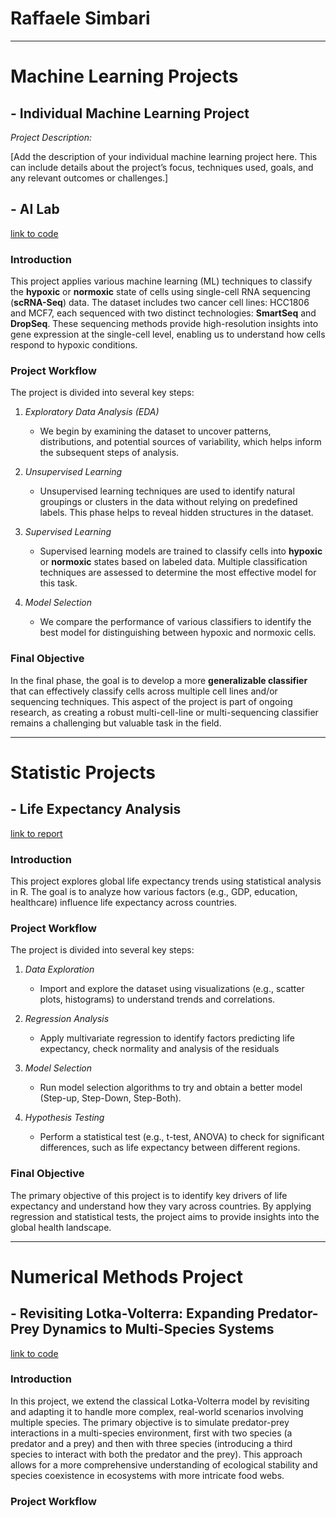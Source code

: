 # Raffaele Simbari
---

# **Machine Learning Projects**

## - **Individual Machine Learning Project**

*Project Description:*

[Add the description of your individual machine learning project here. This can include details about the project’s focus, techniques used, goals, and any relevant outcomes or challenges.]

## - **AI Lab** 
[link to code](file:///Users/raffaelesimbari/Desktop/AI%20LAB/AILAB/AI_LAB/main_AILab.html)

### Introduction
This project applies various machine learning (ML) techniques to classify the **hypoxic** or **normoxic** state of cells using single-cell RNA sequencing (**scRNA-Seq**) data. The dataset includes two cancer cell lines: HCC1806 and MCF7, each sequenced with two distinct technologies: **SmartSeq** and **DropSeq**. These sequencing methods provide high-resolution insights into gene expression at the single-cell level, enabling us to understand how cells respond to hypoxic conditions.

### Project Workflow
The project is divided into several key steps:

1. *Exploratory Data Analysis (EDA)*
   - We begin by examining the dataset to uncover patterns, distributions, and potential sources of variability, which helps inform the subsequent steps of analysis.

2. *Unsupervised Learning*
   - Unsupervised learning techniques are used to identify natural groupings or clusters in the data without relying on predefined labels. This phase helps to reveal hidden structures in the dataset.

3. *Supervised Learning*
   - Supervised learning models are trained to classify cells into **hypoxic** or **normoxic** states based on labeled data. Multiple classification techniques are assessed to determine the most effective model for this task.

4. *Model Selection*
   - We compare the performance of various classifiers to identify the best model for distinguishing between hypoxic and normoxic cells.

### Final Objective
In the final phase, the goal is to develop a more **generalizable classifier** that can effectively classify cells across multiple cell lines and/or sequencing techniques. This aspect of the project is part of ongoing research, as creating a robust multi-cell-line or multi-sequencing classifier remains a challenging but valuable task in the field.

---

# **Statistic Projects**

## - **Life Expectancy Analysis** 
[link to report](file:///Users/raffaelesimbari/Desktop/Analyzing_Life_Expectancy.pdf)

### Introduction
This project explores global life expectancy trends using statistical analysis in R. The goal is to analyze how various factors (e.g., GDP, education, healthcare) influence life expectancy across countries.

### Project Workflow
The project is divided into several key steps:

1. *Data Exploration*
   - Import and explore the dataset using visualizations (e.g., scatter plots, histograms) to understand trends and correlations.

2. *Regression Analysis*
   - Apply multivariate regression to identify factors predicting life expectancy, check normality and analysis of the residuals

3. *Model Selection*
   - Run model selection algorithms to try and obtain a better model (Step-up, Step-Down, Step-Both).

4. *Hypothesis Testing*
   - Perform a statistical test (e.g., t-test, ANOVA) to check for significant differences, such as life expectancy between different regions.

### Final Objective
The primary objective of this project is to identify key drivers of life expectancy and understand how they vary across countries. By applying regression and statistical tests, the project aims to provide insights into the global health landscape.

---

# **Numerical Methods Project** 

## - **Revisiting Lotka-Volterra: Expanding Predator-Prey Dynamics to Multi-Species Systems** 
[link to code](file:///Users/raffaelesimbari/Desktop/Numerical%20methods/Project/Project.html)

### Introduction
In this project, we extend the classical Lotka-Volterra model by revisiting and adapting it to handle more complex, real-world scenarios involving multiple species. The primary objective is to simulate predator-prey interactions in a multi-species environment, first with two species (a predator and a prey) and then with three species (introducing a third species to interact with both the predator and the prey). This approach allows for a more comprehensive understanding of ecological stability and species coexistence in ecosystems with more intricate food webs.

### Project Workflow






  
  
